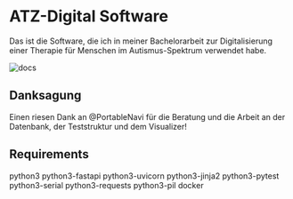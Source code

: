 # ATZ-Digital Software
Das ist die Software, die ich in meiner Bachelorarbeit zur Digitalisierung einer Therapie für Menschen im Autismus-Spektrum verwendet habe.

![docs](https://md.fachschaften.org/uploads/d1e521ad-749d-49b5-bcaf-32c740050a10.jpg)

## Danksagung
Einen riesen Dank an @PortableNavi für die Beratung und die Arbeit an der Datenbank, der Teststruktur und dem Visualizer!

## Requirements
python3 python3-fastapi python3-uvicorn python3-jinja2 python3-pytest python3-serial python3-requests python3-pil
docker
